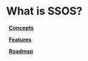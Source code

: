 <!--
layout: default
title: What is SSOS?
nav_order: 2
-->

# What is SSOS?

**&nbsp;&nbsp;[Concepts](concepts.md)**

**&nbsp;&nbsp;[Features](features.md)**

**&nbsp;&nbsp;[Roadmap](roadmap.md)**
